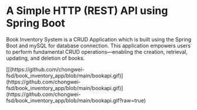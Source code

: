 <h1>A Simple HTTP (REST) API using Spring Boot</h1>
<p>Book Inventory System is a CRUD Application which is built using the Spring Boot and mySQL for database connection. This application empowers users to perform fundamental CRUD operations—enabling the creation, retrieval, updating, and deletion of books.</p>
[[(https://github.com/chongwei-fsd/book_inventory_app/blob/main/bookapi.gif)](https://github.com/chongwei-fsd/book_inventory_app/blob/main/bookapi.gif)](https://github.com/chongwei-fsd/book_inventory_app/blob/main/bookapi.gif?raw=true)

